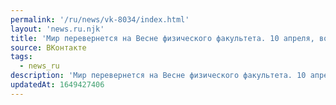 ```yaml
---
permalink: '/ru/news/vk-8034/index.html'
layout: 'news.ru.njk'
title: 'Мир перевернется на Весне физического факультета. 10 апреля, воскресенье, 18:30, Хользунова 40А…'
source: ВКонтакте
tags:
  - news_ru
description: 'Мир перевернется на Весне физического факультета. 10 апреля, воскресенье, 18:30, Хользунова 40А…'
updatedAt: 1649427406
---
```

